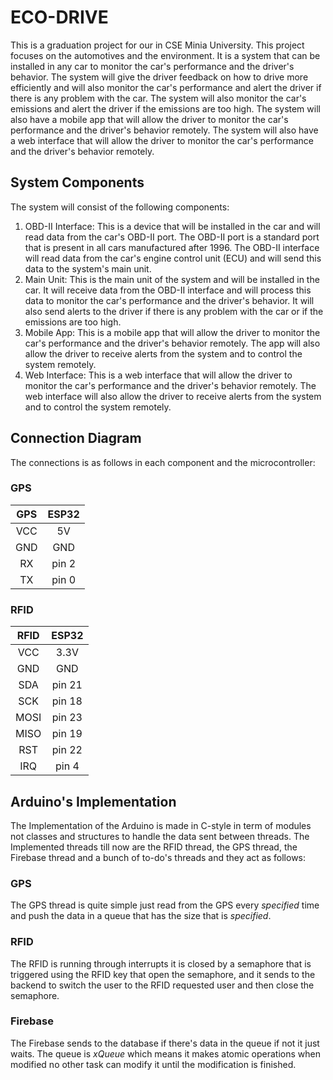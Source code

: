 # ECO-DRIVE
This is a graduation project for our in CSE Minia University. This project focuses on the automotives and the environment. 
It is a system that can be installed in any car to monitor the car's performance and the driver's behavior.
The system will give the driver feedback on how to drive more efficiently and will also monitor the car's 
performance and alert the driver if there is any problem with the car.
The system will also monitor the car's emissions and alert the driver if the emissions are too high. 
The system will also have a mobile app that will allow the driver to monitor the car's performance and the driver's behavior remotely.
The system will also have a web interface that will allow the driver to monitor the car's performance and the driver's behavior remotely.

## System Components
The system will consist of the following components:
1. OBD-II Interface: This is a device that will be installed in the car and will read data from the car's OBD-II port. The OBD-II port is a standard port that is present in all cars manufactured after 1996. The OBD-II interface will read data from the car's engine control unit (ECU) and will send this data to the system's main unit.
2. Main Unit: This is the main unit of the system and will be installed in the car. It will receive data from the OBD-II interface and will process this data to monitor the car's performance and the driver's behavior. It will also send alerts to the driver if there is any problem with the car or if the emissions are too high.
3. Mobile App: This is a mobile app that will allow the driver to monitor the car's performance and the driver's behavior remotely. The app will also allow the driver to receive alerts from the system and to control the system remotely.
4. Web Interface: This is a web interface that will allow the driver to monitor the car's performance and the driver's behavior remotely. The web interface will also allow the driver to receive alerts from the system and to control the system remotely.

## Connection Diagram
The connections is as follows in each component and the microcontroller:
### GPS

| GPS | ESP32 |
|:---:|:---:|
| VCC | 5V |
| GND | GND |
| RX | pin 2 |
| TX | pin 0 |


### RFID


| RFID |  ESP32  |
|:----:|:-------:|
| VCC  |   3.3V  |
| GND  |   GND   |
|  SDA | pin 21  |
|  SCK | pin 18  |
| MOSI | pin 23  |
| MISO | pin 19  |
|  RST | pin 22  |
|  IRQ | pin 4   |


## Arduino's Implementation
The Implementation of the Arduino is made in C-style in term of modules not classes and structures to handle the data sent between threads.
The Implemented threads till now are the RFID thread, the GPS thread, the Firebase thread and a bunch of to-do's threads and they act as follows:

### GPS
The GPS thread is quite simple just read from the GPS every *specified* time and push the data in a queue that has the size that is *specified*.

### RFID
The RFID is running through interrupts it is closed by a semaphore that is triggered using the RFID key that open the semaphore, and it sends to the backend to
switch the user to the RFID requested user and then close the semaphore.

### Firebase
The Firebase sends to the database if there's data in the queue if not it just waits.
The queue is *xQueue* which means it makes atomic operations when modified no other task can modify it until the modification is finished.
